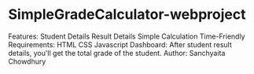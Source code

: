# SimpleGradeCalculator-webproject
Features:
Student Details
Result Details
Simple Calculation
Time-Friendly
Requirements:
HTML
CSS
Javascript
Dashboard:
After student result details, you'll get the total grade of the student.
Author:
Sanchyaita Chowdhury
